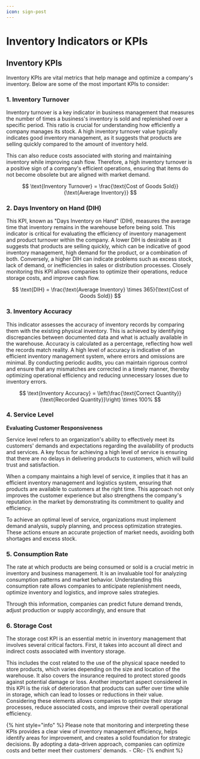 ```yaml
---
icon: sign-post
---
```


# Inventory Indicators or KPIs

## Inventory KPIs

Inventory KPIs are vital metrics that help manage and optimize a company's inventory. Below are some of the most important KPIs to consider:

### 1. Inventory Turnover

Inventory turnover is a key indicator in business management that measures the number of times a business's inventory is sold and replenished over a specific period. This ratio is crucial for understanding how efficiently a company manages its stock. A high inventory turnover value typically indicates good inventory management, as it suggests that products are selling quickly compared to the amount of inventory held.

This can also reduce costs associated with storing and maintaining inventory while improving cash flow. Therefore, a high inventory turnover is a positive sign of a company's efficient operations, ensuring that items do not become obsolete but are aligned with market demand.

$$
\text{Inventory Turnover} = \frac{\text{Cost of Goods Sold}}{\text{Average Inventory}}
$$

### 2. Days Inventory on Hand (DIH)

This KPI, known as "Days Inventory on Hand" (DIH), measures the average time that inventory remains in the warehouse before being sold. This indicator is critical for evaluating the efficiency of inventory management and product turnover within the company. A lower DIH is desirable as it suggests that products are selling quickly, which can be indicative of good inventory management, high demand for the product, or a combination of both. Conversely, a higher DIH can indicate problems such as excess stock, lack of demand, or inefficiencies in sales or distribution processes. Closely monitoring this KPI allows companies to optimize their operations, reduce storage costs, and improve cash flow.

$$
\text{DIH} = \frac{\text{Average Inventory} \times 365}{\text{Cost of Goods Sold}}
$$

### 3. Inventory Accuracy

This indicator assesses the accuracy of inventory records by comparing them with the existing physical inventory. This is achieved by identifying discrepancies between documented data and what is actually available in the warehouse. Accuracy is calculated as a percentage, reflecting how well the records match reality. A high level of accuracy is indicative of an efficient inventory management system, where errors and omissions are minimal. By conducting periodic audits, you can maintain rigorous control and ensure that any mismatches are corrected in a timely manner, thereby optimizing operational efficiency and reducing unnecessary losses due to inventory errors.

$$
\text{Inventory Accuracy} = \left(\frac{\text{Correct Quantity}}{\text{Recorded Quantity}}\right) \times 100%
$$

### 4. Service Level

**Evaluating Customer Responsiveness**

Service level refers to an organization's ability to effectively meet its customers' demands and expectations regarding the availability of products and services. A key focus for achieving a high level of service is ensuring that there are no delays in delivering products to customers, which will build trust and satisfaction.

When a company maintains a high level of service, it implies that it has an efficient inventory management and logistics system, ensuring that products are available to customers at the right time. This approach not only improves the customer experience but also strengthens the company's reputation in the market by demonstrating its commitment to quality and efficiency.

To achieve an optimal level of service, organizations must implement demand analysis, supply planning, and process optimization strategies. These actions ensure an accurate projection of market needs, avoiding both shortages and excess stock.



### 5. Consumption Rate

The rate at which products are being consumed or sold is a crucial metric in inventory and business management. It is an invaluable tool for analyzing consumption patterns and market behavior. Understanding this consumption rate allows companies to anticipate replenishment needs, optimize inventory and logistics, and improve sales strategies.

Through this information, companies can predict future demand trends, adjust production or supply accordingly, and ensure that

### 6. Storage Cost

The storage cost KPI is an essential metric in inventory management that involves several critical factors. First, it takes into account all direct and indirect costs associated with inventory storage.

This includes the cost related to the use of the physical space needed to store products, which varies depending on the size and location of the warehouse. It also covers the insurance required to protect stored goods against potential damage or loss. Another important aspect considered in this KPI is the risk of deterioration that products can suffer over time while in storage, which can lead to losses or reductions in their value. Considering these elements allows companies to optimize their storage processes, reduce associated costs, and improve their overall operational efficiency.

{% hint style="info" %}
Please note that monitoring and interpreting these KPIs provides a clear view of inventory management efficiency, helps identify areas for improvement, and creates a solid foundation for strategic decisions. By adopting a data-driven approach, companies can optimize costs and better meet their customers' demands. - CRc-
{% endhint %}

